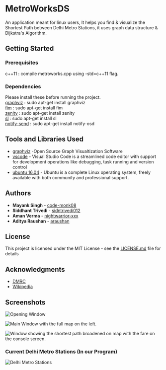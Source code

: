 
# MetroWorksDS

An application meant for linux users, It helps you find & visualize the Shortest Path between Delhi Metro Stations, it uses graph data structure & Dijkstra's Algorithm.

## Getting Started

### Prerequisites

c++11 : compile metroworks.cpp using -std=c++11 flag.

### Dependencies

Please install these before running the project. <br />
[graphviz](http://www.graphviz.org/)    : sudo apt-get install graphviz <br />
[fim](http://manpages.ubuntu.com/manpages/xenial/man1/fim.1.html)         : sudo apt-get install fim <br />
[zenity](https://packages.ubuntu.com/trusty/gnome/zenity)    : sudo apt-get install zenity <br />
[sl](http://manpages.ubuntu.com/manpages/trusty/man6/sl.6.html)          : sudo apt-get install sl <br />
[notify-send](http://manpages.ubuntu.com/manpages/xenial/man1/notify-send.1.html) : sudo apt-get install notify-osd <br />

## Tools and Libraries Used

* [graphviz](http://www.graphviz.org/) -Open Source Graph Visualtization Software
* [vscode](https://code.visualstudio.com/) - Visual Studio Code is a streamlined code editor with support for development operations like debugging, task running and version control
* [ubuntu 16.04](http://releases.ubuntu.com/16.04/) - Ubuntu is a complete Linux operating system, freely available with both community and professional support. 

## Authors

* **Mayank Singh** - [code-monk08](https://github.com/code-monk08)
* **Siddhant Trivedi** - [sidntrivedi012](https://github.com/sidntrivedi012)
* **Aman Verma** - [nightwarrior-xxx](https://github.com/nightwarrior-xxx)
* **Aditya Raushan** - [araushan](https://github.com/araushan)

## License

This project is licensed under the MIT License - see the [LICENSE.md](LICENSE.md) file for details

## Acknowledgments

* [DMRC](http://www.delhimetrorail.com/)
* [Wikipedia](https://www.wikipedia.org/)

## Screenshots
![Opening Window](https://github.com/code-monk08/MetroWorksDS/blob/master/Report%20%26%20Screenshots/Screenshot%20from%202018-11-27%2003-53-27.png)

![Main Window with the full map on the left.](https://github.com/code-monk08/MetroWorksDS/blob/master/Report%20%26%20Screenshots/Screenshot%20from%202018-11-27%2003-53-32.png)

![Window showing the shortest path broadened on map with the fare on the console screen.](https://github.com/code-monk08/MetroWorksDS/blob/master/Report%20%26%20Screenshots/Screenshot%20from%202018-11-27%2003-57-26.png)

### Current Delhi Metro Stations (In our Program)
![Delhi Metro Stations](https://raw.githubusercontent.com/rapport4/MetroWorksDS/master/graph.png)


